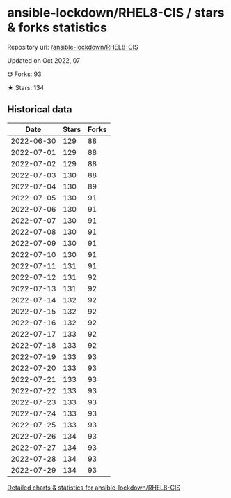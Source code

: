 # ansible-lockdown/RHEL8-CIS / stars & forks statistics

Repository url: [/ansible-lockdown/RHEL8-CIS](https://github.com/ansible-lockdown/RHEL8-CIS)

Updated on Oct 2022, 07

☋ Forks: 93

★ Stars: 134

## Historical data
| Date | Stars | Forks |
|------|-------|-------|
| 2022-06-30 | 129 | 88 | 
| 2022-07-01 | 129 | 88 | 
| 2022-07-02 | 129 | 88 | 
| 2022-07-03 | 130 | 88 | 
| 2022-07-04 | 130 | 89 | 
| 2022-07-05 | 130 | 91 | 
| 2022-07-06 | 130 | 91 | 
| 2022-07-07 | 130 | 91 | 
| 2022-07-08 | 130 | 91 | 
| 2022-07-09 | 130 | 91 | 
| 2022-07-10 | 130 | 91 | 
| 2022-07-11 | 131 | 91 | 
| 2022-07-12 | 131 | 92 | 
| 2022-07-13 | 131 | 92 | 
| 2022-07-14 | 132 | 92 | 
| 2022-07-15 | 132 | 92 | 
| 2022-07-16 | 132 | 92 | 
| 2022-07-17 | 133 | 92 | 
| 2022-07-18 | 133 | 92 | 
| 2022-07-19 | 133 | 93 | 
| 2022-07-20 | 133 | 93 | 
| 2022-07-21 | 133 | 93 | 
| 2022-07-22 | 133 | 93 | 
| 2022-07-23 | 133 | 93 | 
| 2022-07-24 | 133 | 93 | 
| 2022-07-25 | 133 | 93 | 
| 2022-07-26 | 134 | 93 | 
| 2022-07-27 | 134 | 93 | 
| 2022-07-28 | 134 | 93 | 
| 2022-07-29 | 134 | 93 | 


[Detailed charts & statistics for ansible-lockdown/RHEL8-CIS](https://reviewgithub.com/rep/ansible-lockdown/RHEL8-CIS)
